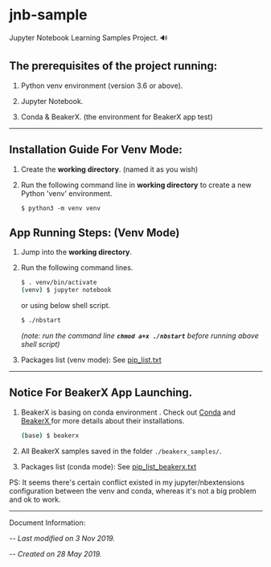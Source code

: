 # jnb-sample

Jupyter Notebook Learning Samples Project. 🔊 


## The prerequisites of the project running:

1. Python venv environment (version 3.6 or above).

2. Jupyter Notebook. 

3.  Conda & BeakerX. (the environment for BeakerX app test)


---


## Installation Guide For Venv Mode:

1. Create the **working directory**. (named it as you wish)

2. Run the following command line in **working directory** to create a new Python 'venv' environment. 

    ```
    $ python3 -m venv venv
    ```

## App Running Steps: (Venv  Mode)

1. Jump into the **working directory**.

2. Run the following command lines.

    ```bash
    $ . venv/bin/activate
    (venv) $ jupyter notebook
    ```

    or using below shell script.

    ```bash
    $ ./nbstart
    ```
    *(note: run the command line **`chmod a+x ./nbstart`** before running above shell script)*

3. Packages list (venv mode): See [pip_list.txt](pip_list.txt)


---


## Notice For BeakerX App Launching.

1. BeakerX is basing on conda environment . Check out [Conda](https://www.anaconda.com/distribution/) and [BeakerX ](http://beakerx.com/documentation) for more details about their installations.

    ```bash
    (base) $ beakerx
    ```

2. All BeakerX samples saved in the folder `./beakerx_samples/`.

3. Packages list (conda mode): See [pip_list_beakerx.txt](pip_list_beakerx.txt)

PS: It seems there's certain conflict existed in my jupyter/nbextensions configuration between the venv and conda, whereas it's not a big problem and ok to work.


---


Document Information:

-- *Last modified on 3 Nov 2019.*

-- *Created on 28 May 2019.*
